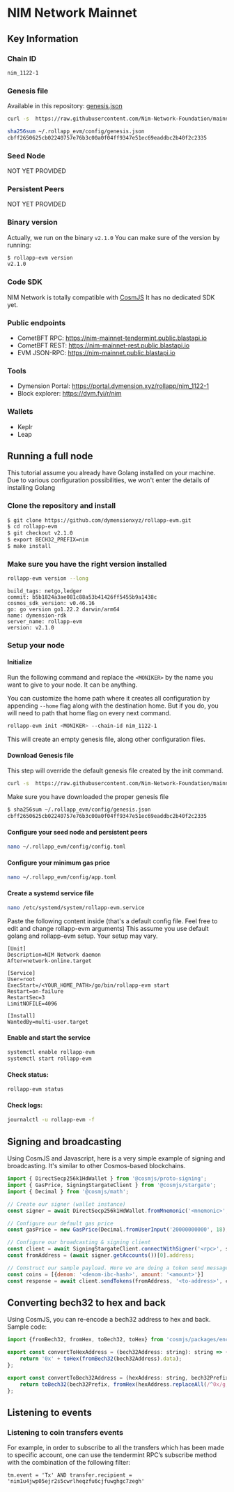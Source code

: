 # NIM Network Mainnet

## Key Information

### Chain ID
```bash
nim_1122-1
```

### Genesis file
Available in this repository: [genesis.json](./genesis.json)
```sh
curl -s  https://raw.githubusercontent.com/Nim-Network-Foundation/mainnet/main/genesis.json > ~/.rollapp_evm/config/genesis.json

sha256sum ~/.rollapp_evm/config/genesis.json
cbff2650625cb02240757e76b3c00a0f04ff9347e51ec69eaddbc2b40f2c2335
```

### Seed Node

NOT YET PROVIDED

### Persistent Peers

NOT YET PROVIDED

### Binary version
Actually, we run on the binary `v2.1.0`
You can make sure of the version by running:

```sh
$ rollapp-evm version
v2.1.0
```

### Code SDK

NIM Network is totally compatible with [CosmJS](https://github.com/cosmos/cosmjs)
It has no dedicated SDK yet.

### Public endpoints
* CometBFT RPC: https://nim-mainnet-tendermint.public.blastapi.io
* CometBFT REST: https://nim-mainnet-rest.public.blastapi.io
* EVM JSON-RPC: https://nim-mainnet.public.blastapi.io

### Tools
* Dymension Portal: https://portal.dymension.xyz/rollapp/nim_1122-1
* Block explorer: https://dym.fyi/r/nim

### Wallets
* Keplr
* Leap

## Running a full node

This tutorial assume you already have Golang installed on your machine. Due to various configuration possibilities, we won't enter the details of installing Golang

### Clone the repository and install
```sh
$ git clone https://github.com/dymensionxyz/rollapp-evm.git
$ cd rollapp-evm
$ git checkout v2.1.0
$ export BECH32_PREFIX=nim
$ make install
```

### Make sure you have the right version installed

```sh
rollapp-evm version --long
```
```
build_tags: netgo,ledger
commit: b5b1824a3ae081c88a53b41426ff5455b9a1438c
cosmos_sdk_version: v0.46.16
go: go version go1.22.2 darwin/arm64
name: dymension-rdk
server_name: rollapp-evm
version: v2.1.0
```

### Setup your node

#### Initialize
Run the following command and replace the `<MONIKER>` by the name you want to give to your node. It can be anything.

You can customize the home path where it creates all configuration by appending `--home` flag along with the destination home. But if you do, you will need to path that home flag on every next command.

```sh
rollapp-evm init <MONIKER> --chain-id nim_1122-1
```

This will create an empty genesis file, along other configuration files.

#### Download Genesis file

This step will override the default genesis file created by the init command.

```sh
curl -s  https://raw.githubusercontent.com/Nim-Network-Foundation/mainnet/main/genesis.json > ~/.rollapp_evm/config/genesis.json
```

Make sure you have downloaded the proper genesis file

```sh
$ sha256sum ~/.rollapp_evm/config/genesis.json
cbff2650625cb02240757e76b3c00a0f04ff9347e51ec69eaddbc2b40f2c2335
```

#### Configure your seed node and persistent peers
```sh
nano ~/.rollapp_evm/config/config.toml
```

#### Configure your minimum gas price
```sh
nano ~/.rollapp_evm/config/app.toml
```

#### Create a systemd service file
```sh
nano /etc/systemd/system/rollapp-evm.service
```

Paste the following content inside (that's a default config file. Feel free to edit and change rollapp-evm arguments)
This assume you use default golang and rollapp-evm setup. Your setup may vary.

```
[Unit]
Description=NIM Network daemon
After=network-online.target

[Service]
User=root
ExecStart=/<YOUR_HOME_PATH>/go/bin/rollapp-evm start
Restart=on-failure
RestartSec=3
LimitNOFILE=4096

[Install]
WantedBy=multi-user.target
```

#### Enable and start the service
```sh
systemctl enable rollapp-evm
systemctl start rollapp-evm
```

#### Check status:

```sh
rollapp-evm status
```

#### Check logs:

```sh
journalctl -u rollapp-evm -f
```

## Signing and broadcasting

Using CosmJS and Javascript, here is a very simple example of signing and broadcasting. 
It's similar to other Cosmos-based blockchains.

```js
import { DirectSecp256k1HdWallet } from '@cosmjs/proto-signing'; 
import { GasPrice, SigningStargateClient } from '@cosmjs/stargate'; 
import { Decimal } from '@cosmjs/math'; 

// Create our signer (wallet instance)
const signer = await DirectSecp256k1HdWallet.fromMnemonic('<mnemonic>', { prefix: 'nim' }); 

// Configure our default gas price
const gasPrice = new GasPrice(Decimal.fromUserInput('20000000000', 18), 'anim',); 

// Configure our broadcasting & signing client
const client = await SigningStargateClient.connectWithSigner('<rpc>', signer, { gasPrice });
const fromAddress = (await signer.getAccounts())[0].address; 

// Construct our sample payload. Here we are doing a token send message
const coins = [{denom: '<denom-ibc-hash>', amount: '<amount>'}] 
const response = await client.sendTokens(fromAddress, '<to-address>', coins, 'auto');
```

## Converting bech32 to hex and back

Using CosmJS, you can re-encode a bech32 address to hex and back. Sample code:

```js
import {fromBech32, fromHex, toBech32, toHex} from 'cosmjs/packages/encoding';

export const convertToHexAddress = (bech32Address: string): string => {
    return '0x' + toHex(fromBech32(bech32Address).data);
};

export const convertToBech32Address = (hexAddress: string, bech32Prefix: string): string => {
    return toBech32(bech32Prefix, fromHex(hexAddress.replaceAll(/^0x/g, '')));
};
```

## Listening to events

### Listening to coin transfers events

For example, in order to subscribe to all the transfers which has been made to specific account, one can use the tendermint RPC’s subscribe method with the combination of the following filter: 

`tm.event = 'Tx' AND transfer.recipient = 'nim1u4jwp05ejr2s5cwrlheqzfu6cjfuwghgc7zegh'`